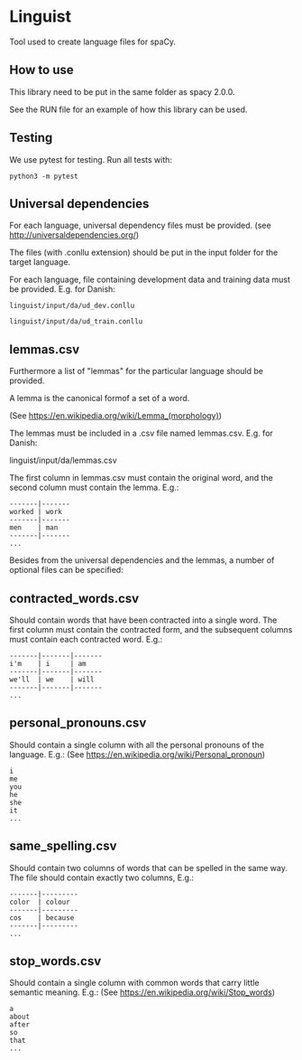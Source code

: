Linguist
========
Tool used to create language files for spaCy.


How to use
----------
This library need to be put in the same folder as spacy 2.0.0.

See the RUN file for an example of how this library can be used.

Testing
-------

We use pytest for testing. Run all tests with:
```
python3 -m pytest
```

Universal dependencies
----------------------
For each language, universal dependency files must be provided. (see http://universaldependencies.org/)

The files (with .conllu extension) should be put in the input folder for the target language.

For each language, file containing development data and training data must be provided. E.g. for Danish:

`linguist/input/da/ud_dev.conllu`

`linguist/input/da/ud_train.conllu`

lemmas.csv
---------------------

Furthermore a list of "lemmas" for the particular language should be provided.

A lemma is the canonical formof a set of a word.

(See https://en.wikipedia.org/wiki/Lemma_(morphology))

The lemmas must be included in a .csv file named lemmas.csv. E.g. for Danish:

linguist/input/da/lemmas.csv

The first column in lemmas.csv must contain the original word, and the second column must contain the lemma. E.g.:

```
-------|-------
worked | work
-------|-------
men    | man
-------|-------
...
```

Besides from the universal dependencies and the lemmas, a number of optional files can be specified:

contracted_words.csv
--------------------
Should contain words that have been contracted into a single word.
The first column must contain the contracted form, and the subsequent columns must contain each contracted word. E.g.:

```
-------|-------|-------
i'm    | i     | am
-------|-------|-------
we'll  | we    | will
-------|-------|-------
...
```

personal_pronouns.csv
---------------------
Should contain a single column with all the personal pronouns of the language. E.g.:
(See https://en.wikipedia.org/wiki/Personal_pronoun)

```
i
me
you
he
she
it
...
```

same_spelling.csv
-----------------
Should contain two columns of words that can be spelled in the same way.
The file should contain exactly two columns, E.g.:

```
-------|---------
color  | colour
-------|---------
cos    | because
-------|---------
...
```

stop_words.csv
--------------
Should contain a single column with common words that carry little semantic meaning. E.g.:
(See https://en.wikipedia.org/wiki/Stop_words)
```
a
about
after
so
that
...
```

